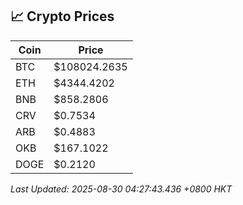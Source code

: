 ## 📈 Crypto Prices

| Coin | Price |
| ---- | ----- |
| BTC | $108024.2635 |
| ETH | $4344.4202 |
| BNB | $858.2806 |
| CRV | $0.7534 |
| ARB | $0.4883 |
| OKB | $167.1022 |
| DOGE | $0.2120 |

_Last Updated: 2025-08-30 04:27:43.436 +0800 HKT_